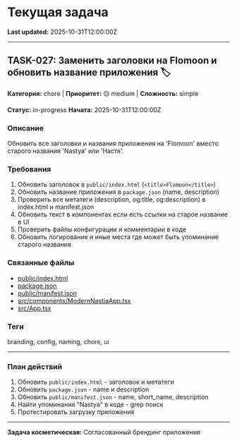 # Текущая задача

**Last updated:** 2025-10-31T12:00:00Z

---

## TASK-027: Заменить заголовки на Flomoon и обновить название приложения 🏷️

**Категория:** chore | **Приоритет:** 🟡 medium | **Сложность:** simple

**Статус:** in-progress
**Начата:** 2025-10-31T12:00:00Z

### Описание

Обновить все заголовки и названия приложения на 'Flomoon' вместо старого названия 'Nastya' или 'Настя'.

### Требования

1. Обновить заголовок в `public/index.html` (`<title>Flomoon</title>`)
2. Обновить название приложения в `package.json` (name, description)
3. Проверить все метатеги (description, og:title, og:description) в index.html и manifest.json
4. Обновить текст в компонентах если есть ссылки на старое название в UI
5. Проверить файлы конфигурации и комментарии в коде
6. Обновить логирование и иные места где может быть упоминание старого названия

### Связанные файлы

- [public/index.html](../../public/index.html)
- [package.json](../../package.json)
- [public/manifest.json](../../public/manifest.json)
- [src/components/ModernNastiaApp.tsx](../../src/components/ModernNastiaApp.tsx)
- [src/App.tsx](../../src/App.tsx)

### Теги

branding, config, naming, chore, ui

---

### План действий

1. Обновить `public/index.html` - заголовок и метатеги
2. Обновить `package.json` - name и description
3. Обновить `public/manifest.json` - name, short_name, description
4. Найти упоминания "Nastya" в коде - grep поиск
5. Протестировать загрузку приложения

---

**Задача косметическая:** Согласованный брендинг приложения
